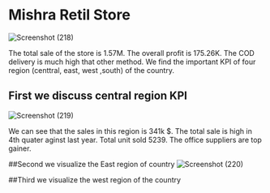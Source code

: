 # Mishra Retil Store

![Screenshot (218)](https://github.com/user-attachments/assets/605f7cd9-5814-41f6-9489-0bd748b0e9a3)

The total sale of the store is 1.57M.
The overall profit is 175.26K. The COD delivery is much high that other method.
We find the important KPI of four region (centtral, east, west ,south) of the country.
## First we discuss central region KPI
![Screenshot (219)](https://github.com/user-attachments/assets/5282f18c-edcd-45fc-97ca-257a38d16674)

We can see that the sales in this region is 341k $. The total sale is high in 4th quater aginst last year.
Total unit sold 5239. The office suppliers are top gainer.

##Second we visualize the East region of country
![Screenshot (220)](https://github.com/user-attachments/assets/6a7e5953-8bdc-4798-a842-e75174eae5ef)

##Third we visualize the west region of the country



